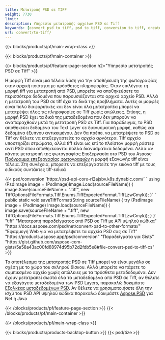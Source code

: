 ```yaml
---
title: Μετατροπή PSD σε TIFF
weight: 7730
limit: 
description: Υπηρεσία μετατροπής αρχείων PSD σε Tiff
keywords: [convert psd to tiff, psd to tiff, conversion to tiff, create tiff from psd, print psd as tiff]
url: convert/to-tiff/
---
```


{{< blocks/products/pf/main-wrap-class >}}

{{< blocks/products/pf/main-container >}}

{{< blocks/products/pf/feature-page-section h2="Υπηρεσία μετατροπής PSD σε Tiff" >}}
<p>Η μορφή Tiff είναι μια τέλεια λύση για την αποθήκευση της φωτογραφίας στην αρχική ποιότητα με πρόσθετες πληροφορίες. Όταν επιλέγετε τη μορφή tiff για μετατροπή από PSD, μπορείτε να αποθηκεύσετε τα περισσότερα δεδομένα που παρουσιάζονται στο αρχικό αρχείο PSD. Αλλά η μετατροπή του PSD σε tiff έχει τα δικά της προβλήματα. Αυτές οι μορφές είναι πολύ διαφορετικές και δεν είναι όλα μετατροπέα μπορεί να μετατρέψει όλες τις πληροφορίες σε Tiff χωρίς απώλειες. Επίσης, η μορφή PSD έχει τα δικά της μεταδεδομένα που δεν μπορούν να αναπαραχθούν μετά τη μετατροπή PSD σε Tiff. Για παράδειγμα, το PSD αποθηκεύει δεδομένα του Text Layer σε διανυσματική μορφή, καθώς και δεδομένα έξυπνου αντικειμένου. Δεν θα πρέπει να μετατρέψετε το PSD σε Tiff αν θέλετε να επεξεργαστείτε το αρχείο αργότερα. Tiff αρχείο υποστηρίζει στρώματα, αλλά tiff είναι ως επί το πλείστον μορφή ράστερ αντί PSD όπου αποθηκεύονται πολλά διανυσματικά δεδομένα. Αλλά αν κάνετε μετατροπή της φωτογραφίας Επεξεργασία στο PSD του Aspose <a href="https://products.aspose.app/psd/photo-editor">Πρόγραμμα επεξεργασίας φωτογραφιών</a> η μορφή εξαγωγής tiff είναι τέλεια. Στη συνέχεια, μπορείτε να επεξεργαστείτε την εικόνα tiff με τους ειδικούς συντάκτες tiff-ειδικά</p>
{{< psd/conversion `https://psd-api-core-rl2ajsbv.k8s.dynabic.com/` 
`    using (PsdImage image = (PsdImage)Image.Load(sourceFileName))
    {
        image.Save(sourceFileName + ".tiff", new TiffOptions(FileFormats.Tiff.Enums.TiffExpectedFormat.TiffLzwCmyk));
    }` 
`     public static void saveTiffFormat(String sourceFileName) {
        try (PsdImage image = (PsdImage) Image.load(sourceFileName)) {
            image.save(sourceFileName + ".tiff", new TiffOptions(FileFormats.Tiff.Enums.TiffExpectedFormat.TiffLzwCmyk));
        }
    }` 
	"tiff" 
"Μετατροπή παραδείγματος από PSD σε Tiff με API υψηλού κώδικα"  "https://docs.aspose.com/psd/net/convert-psd-to-other-formats/" 
"Εφαρμογή Web για να μετατρέψετε τα αρχεία PSD σας σε Tiff" "https://products.aspose.app/psd/conversion" 
"Παραδείγματα για Gists" "https://gist.github.com/aspose-com-gists/5a58a43ac00fd68974d95b72d2fdb5e8#file-convert-psd-to-tiff-cs" >}}
<p>Το αποτέλεσμα της μετατροπής PSD σε Tiff μπορεί να είναι μεγάλο σε σχέση με το χώρο του σκληρού δίσκου. Αλλά μπορείτε να πάρετε το συμπιεσμένο αρχείο χωρίς απώλειες με τα πρόσθετα μεταδεδομένα. Δεν έχουν μετατραπεί σωστά όλα τα μεταδεδομένα από PSD σε Tiff, αν θέλετε να εξαγάγετε μεταδεδομένα των PSD Layers, παρακαλώ δοκιμάστε <a href="https://products.aspose.app/psd/metadata">Εξολκέας μεταδεδομένων PSD</a>. Αν θέλετε να χρησιμοποιήσετε όλη την ισχύ του PSD API υψηλού κώδικα παρακαλώ δοκιμάστε <a href="/psd">Aspose.PSD</a> για Net ή Java</p>
{{< /blocks/products/pf/feature-page-section >}}
{{< /blocks/products/pf/main-container >}}


{{< /blocks/products/pf/main-wrap-class >}}

{{< blocks/products/products-backtop-button >}}
{{< psd/tize >}}
